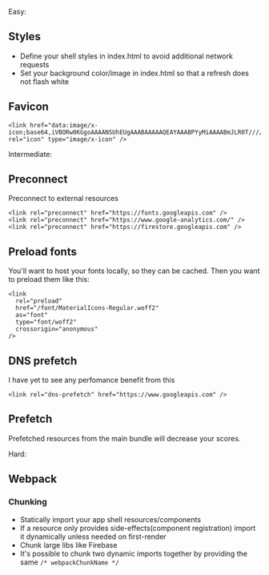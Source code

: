 Easy: 

## Styles
 - Define your shell styles in index.html to avoid additional network requests
 - Set your background color/image in index.html so that a refresh does not flash white

 
## Favicon

```
<link href="data:image/x-icon;base64,iVBORw0KGgoAAAANSUhEUgAAABAAAAAQEAYAAABPYyMiAAAABmJLR0T///////8JWPfcAAAACXBIWXMAAABIAAAASABGyWs+AAAAF0lEQVRIx2NgGAWjYBSMglEwCkbBSAcACBAAAeaR9cIAAAAASUVORK5CYII=" rel="icon" type="image/x-icon" />
```

Intermediate:

## Preconnect
Preconnect to external resources

```
<link rel="preconnect" href="https://fonts.googleapis.com" />
<link rel="preconnect" href="https://www.google-analytics.com/" />
<link rel="preconnect" href="https://firestore.googleapis.com" />
```

## Preload fonts
You'll want to host your fonts locally, so they can be cached. Then you want to preload them like this:

```
<link
  rel="preload"
  href="/font/MaterialIcons-Regular.woff2"
  as="font"
  type="font/woff2"
  crossorigin="anonymous"
/>
```

## DNS prefetch
I have yet to see any perfomance benefit from this

```
<link rel="dns-prefetch" href="https://www.googleapis.com" />
```

## Prefetch
Prefetched resources from the main bundle will decrease your scores.

Hard:

## Webpack
### Chunking
 - Statically import your app shell resources/components
 - If a resource only provides side-effects(component registration) import it dynamically unless needed on first-render
 - Chunk large libs like Firebase
 - It's possible to chunk two dynamic imports together by providing the same `/* webpackChunkName */`


